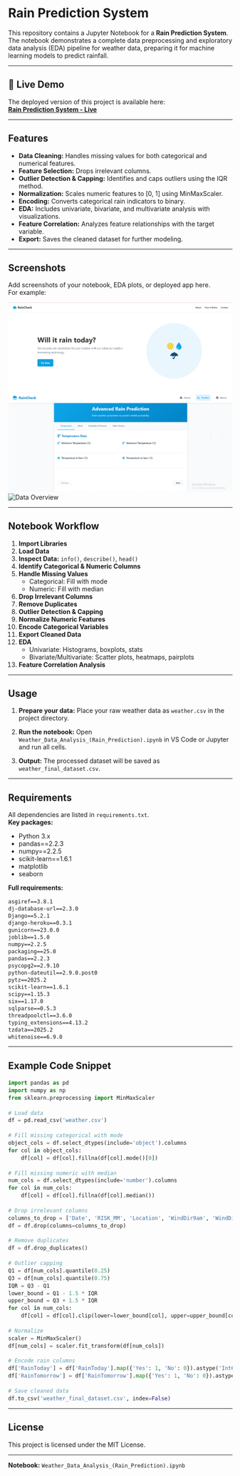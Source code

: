 # Rain Prediction System

This repository contains a Jupyter Notebook for a **Rain Prediction System**. The notebook demonstrates a complete data preprocessing and exploratory data analysis (EDA) pipeline for weather data, preparing it for machine learning models to predict rainfall.

---

## 🚀 Live Demo

The deployed version of this project is available here:  
**[Rain Prediction System - Live](<https://rain-prediction-2e4be84abef7.herokuapp.com/>)**

---

## Features

- **Data Cleaning:** Handles missing values for both categorical and numerical features.
- **Feature Selection:** Drops irrelevant columns.
- **Outlier Detection & Capping:** Identifies and caps outliers using the IQR method.
- **Normalization:** Scales numeric features to [0, 1] using MinMaxScaler.
- **Encoding:** Converts categorical rain indicators to binary.
- **EDA:** Includes univariate, bivariate, and multivariate analysis with visualizations.
- **Feature Correlation:** Analyzes feature relationships with the target variable.
- **Export:** Saves the cleaned dataset for further modeling.

---

## Screenshots

Add screenshots of your notebook, EDA plots, or deployed app here.  
For example:

![Website Preview 1](screenshots1.png)
![Website Preview 2](screenshots2.png)
![Data Overview](screenshots3.png)

---

## Notebook Workflow

1. **Import Libraries**
2. **Load Data**
3. **Inspect Data:** `info()`, `describe()`, `head()`
4. **Identify Categorical & Numeric Columns**
5. **Handle Missing Values**
   - Categorical: Fill with mode
   - Numeric: Fill with median
6. **Drop Irrelevant Columns**
7. **Remove Duplicates**
8. **Outlier Detection & Capping**
9. **Normalize Numeric Features**
10. **Encode Categorical Variables**
11. **Export Cleaned Data**
12. **EDA**
    - Univariate: Histograms, boxplots, stats
    - Bivariate/Multivariate: Scatter plots, heatmaps, pairplots
13. **Feature Correlation Analysis**

---

## Usage
1. **Prepare your data:**
   Place your raw weather data as `weather.csv` in the project directory.

2. **Run the notebook:**
   Open `Weather_Data_Analysis_(Rain_Prediction).ipynb` in VS Code or Jupyter and run all cells.

3. **Output:**
   The processed dataset will be saved as `weather_final_dataset.csv`.

---

## Requirements

All dependencies are listed in `requirements.txt`.  
**Key packages:**
- Python 3.x
- pandas==2.2.3
- numpy==2.2.5
- scikit-learn==1.6.1
- matplotlib
- seaborn

**Full requirements:**
```
asgiref==3.8.1
dj-database-url==2.3.0
Django==5.2.1
django-heroku==0.3.1
gunicorn==23.0.0
joblib==1.5.0
numpy==2.2.5
packaging==25.0
pandas==2.2.3
psycopg2==2.9.10
python-dateutil==2.9.0.post0
pytz==2025.2
scikit-learn==1.6.1
scipy==1.15.3
six==1.17.0
sqlparse==0.5.3
threadpoolctl==3.6.0
typing_extensions==4.13.2
tzdata==2025.2
whitenoise==6.9.0
```

---

## Example Code Snippet

```python
import pandas as pd
import numpy as np
from sklearn.preprocessing import MinMaxScaler

# Load data
df = pd.read_csv('weather.csv')

# Fill missing categorical with mode
object_cols = df.select_dtypes(include='object').columns
for col in object_cols:
    df[col] = df[col].fillna(df[col].mode()[0])

# Fill missing numeric with median
num_cols = df.select_dtypes(include='number').columns
for col in num_cols:
    df[col] = df[col].fillna(df[col].median())

# Drop irrelevant columns
columns_to_drop = ['Date', 'RISK_MM', 'Location', 'WindDir9am', 'WindDir3pm', 'WindGustDir']
df = df.drop(columns=columns_to_drop)

# Remove duplicates
df = df.drop_duplicates()

# Outlier capping
Q1 = df[num_cols].quantile(0.25)
Q3 = df[num_cols].quantile(0.75)
IQR = Q3 - Q1
lower_bound = Q1 - 1.5 * IQR
upper_bound = Q3 + 1.5 * IQR
for col in num_cols:
    df[col] = df[col].clip(lower=lower_bound[col], upper=upper_bound[col])

# Normalize
scaler = MinMaxScaler()
df[num_cols] = scaler.fit_transform(df[num_cols])

# Encode rain columns
df['RainToday'] = df['RainToday'].map({'Yes': 1, 'No': 0}).astype('Int64')
df['RainTomorrow'] = df['RainTomorrow'].map({'Yes': 1, 'No': 0}).astype('Int64')

# Save cleaned data
df.to_csv('weather_final_dataset.csv', index=False)
```

---

## License

This project is licensed under the MIT License.

---

**Notebook:** `Weather_Data_Analysis_(Rain_Prediction).ipynb`
